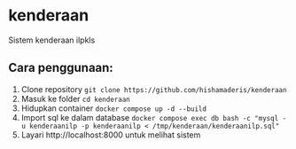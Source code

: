 # kenderaan
Sistem kenderaan ilpkls

## Cara penggunaan:
1. Clone repository
`git clone https://github.com/hishamaderis/kenderaan`    
2. Masuk ke folder
`cd kenderaan`
3. Hidupkan container
`docker compose up -d --build`
4. Import sql ke dalam database
`docker compose exec db bash -c "mysql -u kenderaanilp -p kenderaanilp < /tmp/kenderaan/kenderaanilp.sql"`
5. Layari http://localhost:8000 untuk melihat sistem
